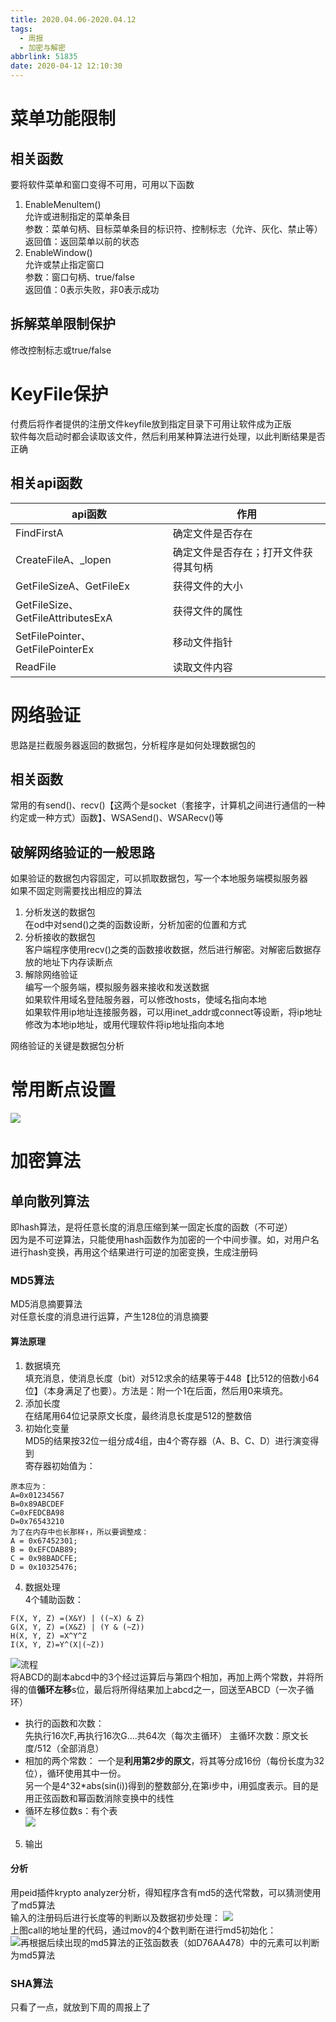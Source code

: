 ```yaml
---
title: 2020.04.06-2020.04.12
tags:
  - 周报
  - 加密与解密
abbrlink: 51835
date: 2020-04-12 12:10:30
---
```

# 菜单功能限制  
## 相关函数
要将软件菜单和窗口变得不可用，可用以下函数   
1. EnableMenultem()  
允许或进制指定的菜单条目  
参数：菜单句柄、目标菜单条目的标识符、控制标志（允许、灰化、禁止等）  
返回值：返回菜单以前的状态  
2. EnableWindow()  
允许或禁止指定窗口  
参数：窗口句柄、true/false  
返回值：0表示失败，非0表示成功  
<!--more-->
## 拆解菜单限制保护  
修改控制标志或true/false  
# KeyFile保护  
付费后将作者提供的注册文件keyfile放到指定目录下可用让软件成为正版  
软件每次启动时都会读取该文件，然后利用某种算法进行处理，以此判断结果是否正确  
## 相关api函数
|api函数|作用|
-|-
FindFirstA|确定文件是否存在
CreateFileA、_lopen|确定文件是否存在；打开文件获得其句柄
GetFileSizeA、GetFileEx|获得文件的大小
GetFileSize、GetFileAttributesExA|获得文件的属性
SetFilePointer、GetFilePointerEx|移动文件指针
ReadFile|读取文件内容  



# 网络验证
思路是拦截服务器返回的数据包，分析程序是如何处理数据包的   
## 相关函数
常用的有send()、recv()【这两个是socket（套接字，计算机之间进行通信的一种约定或一种方式）函数】、WSASend()、WSARecv()等   
## 破解网络验证的一般思路  
如果验证的数据包内容固定，可以抓取数据包，写一个本地服务端模拟服务器  
如果不固定则需要找出相应的算法   
1. 分析发送的数据包  
在od中对send()之类的函数设断，分析加密的位置和方式  
2. 分析接收的数据包  
客户端程序使用recv()之类的函数接收数据，然后进行解密。对解密后数据存放的地址下内存读断点  
3. 解除网络验证  
编写一个服务端，模拟服务器来接收和发送数据  
如果软件用域名登陆服务器，可以修改hosts，使域名指向本地  
如果软件用ip地址连接服务器，可以用inet_addr或connect等设断，将ip地址修改为本地ip地址，或用代理软件将ip地址指向本地  

网络验证的关键是数据包分析  

# 常用断点设置

![ ](https://s1.ax1x.com/2020/04/09/GInJdU.png) 

# 加密算法  
## 单向散列算法
即hash算法，是将任意长度的消息压缩到某一固定长度的函数（不可逆）  
因为是不可逆算法，只能使用hash函数作为加密的一个中间步骤。如，对用户名进行hash变换，再用这个结果进行可逆的加密变换，生成注册码  
### MD5算法
MD5消息摘要算法  
对任意长度的消息进行运算，产生128位的消息摘要  
#### 算法原理
1. 数据填充  
填充消息，使消息长度（bit）对512求余的结果等于448【比512的倍数小64位】（本身满足了也要）。方法是：附一个1在后面，然后用0来填充。  
2. 添加长度  
在结尾用64位记录原文长度，最终消息长度是512的整数倍  
3. 初始化变量   
MD5的结果按32位一组分成4组，由4个寄存器（A、B、C、D）进行演变得到  
寄存器初始值为：  
```
原本应为：
A=0x01234567
B=0x89ABCDEF
C=0xFEDCBA98
D=0x76543210
为了在内存中也长那样↑，所以要调整成：
A = 0x67452301;
B = 0xEFCDAB89;
C = 0x98BADCFE;
D = 0x10325476;
```
4. 数据处理   
4个辅助函数：
```
F(X, Y, Z) =(X&Y) | ((~X) & Z)
G(X, Y, Z) =(X&Z) | (Y & (~Z))
H(X, Y, Z) =X^Y^Z
I(X, Y, Z)=Y^(X|(~Z))
```
![流程](https://s1.ax1x.com/2020/04/09/GInbFg.png)  
将ABCD的副本abcd中的3个经过运算后与第四个相加，再加上两个常数，并将所得的值**循环左移**s位，最后将所得结果加上abcd之一，回送至ABCD（一次子循环）  
* 执行的函数和次数：  
先执行16次F,再执行16次G....共64次（每次主循环）
主循环次数：原文长度/512（全部消息）
* 相加的两个常数：
一个是**利用第2步的原文**，将其等分成16份（每份长度为32位），循环使用其中一份。  
另一个是4^32*abs(sin(i))得到的整数部分,在第i步中，i用弧度表示。目的是用正弦函数和幂函数消除变换中的线性  
* 循环左移位数s：有个表   
![ ](https://s1.ax1x.com/2020/04/12/GLmJmj.png)
5. 输出

#### 分析
用peid插件krypto analyzer分析，得知程序含有md5的迭代常数，可以猜测使用了md5算法   
输入的注册码后进行长度等的判断以及数据初步处理：
![](https://s1.ax1x.com/2020/04/12/GLmt7n.png)   
上图call的地址里的代码，通过mov的4个数判断在进行md5初始化：
![再根据后续出现的md5算法的正弦函数表（如D76AA478）中的元素可以判断为md5算法](https://s1.ax1x.com/2020/04/12/GLmY0s.png "再根据后续出现的md5算法的正弦函数表（如D76AA478）中的元素可以判断为md5算法")   

### SHA算法
只看了一点，就放到下周的周报上了
